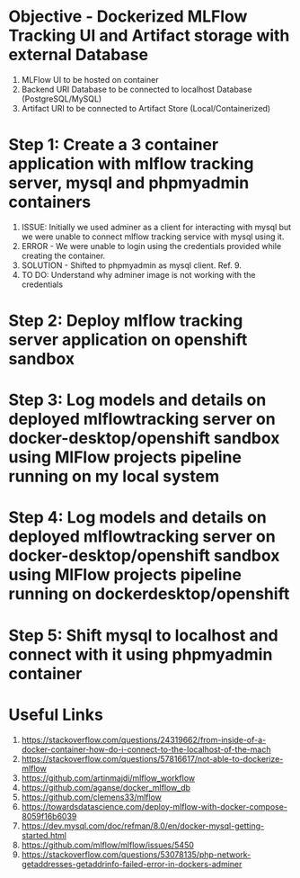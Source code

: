 # Objective - Dockerized MLFlow Tracking UI and Artifact storage with external Database

1. MLFlow UI to be hosted on container
2. Backend URI Database to be connected to localhost Database (PostgreSQL/MySQL)
3. Artifact URI to be connected to Artifact Store (Local/Containerized)

# Step 1: Create a 3 container application with mlflow tracking server, mysql and phpmyadmin containers

1. ISSUE: Initially we used adminer as a client for interacting with mysql but we were unable to connect mlflow tracking service with mysql using it.
2. ERROR - We were unable to login using the credentials provided while creating the container.
3. SOLUTION - Shifted to phpmyadmin as mysql client. Ref. 9.
4. TO DO: Understand why adminer image is not working with the credentials

# Step 2: Deploy mlflow tracking server application on openshift sandbox

# Step 3: Log models and details on deployed mlflowtracking server on docker-desktop/openshift sandbox using MlFlow projects pipeline running on my local system

# Step 4: Log models and details on deployed mlflowtracking server on docker-desktop/openshift sandbox using MlFlow projects pipeline running on dockerdesktop/openshift

# Step 5: Shift mysql to localhost and connect with it using phpmyadmin container

# Useful Links

1. https://stackoverflow.com/questions/24319662/from-inside-of-a-docker-container-how-do-i-connect-to-the-localhost-of-the-mach
2. https://stackoverflow.com/questions/57816617/not-able-to-dockerize-mlflow
3. https://github.com/artinmajdi/mlflow_workflow
4. https://github.com/aganse/docker_mlflow_db
5. https://github.com/clemens33/mlflow
6. https://towardsdatascience.com/deploy-mlflow-with-docker-compose-8059f16b6039
7. https://dev.mysql.com/doc/refman/8.0/en/docker-mysql-getting-started.html
8. https://github.com/mlflow/mlflow/issues/5450
9. https://stackoverflow.com/questions/53078135/php-network-getaddresses-getaddrinfo-failed-error-in-dockers-adminer
